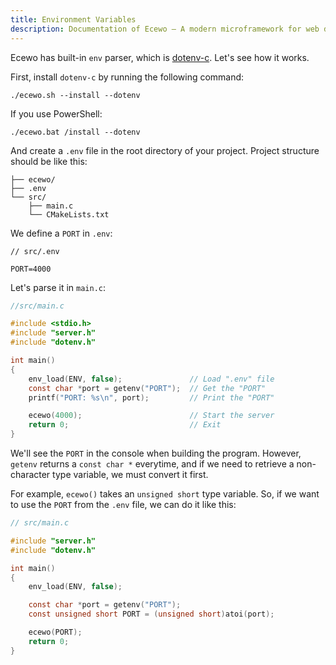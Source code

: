 ```yaml
---
title: Environment Variables
description: Documentation of Ecewo — A modern microframework for web development in C
---
```


Ecewo has built-in `env` parser, which is [dotenv-c](https://github.com/Isty001/dotenv-c). Let's see how it works.

First, install `dotenv-c` by running the following command:

```
./ecewo.sh --install --dotenv
```

If you use PowerShell:

```
./ecewo.bat /install --dotenv
```

And create a `.env` file in the root directory of your project. Project structure should be like this:

```
├── ecewo/
├── .env
└── src/
    ├── main.c
    └── CMakeLists.txt
```

We define a `PORT` in `.env`:

```
// src/.env

PORT=4000
```

Let's parse it in `main.c`:

```c
//src/main.c

#include <stdio.h>
#include "server.h"
#include "dotenv.h"

int main()
{
    env_load(ENV, false);               // Load ".env" file
    const char *port = getenv("PORT");  // Get the "PORT"
    printf("PORT: %s\n", port);         // Print the "PORT"

    ecewo(4000);                        // Start the server
    return 0;                           // Exit
}
```

We'll see the `PORT` in the console when building the program. However, `getenv` returns a `const char *` everytime, and if we need to retrieve a non-character type variable, we must convert it first.

For example, `ecewo()` takes an `unsigned short` type variable. So, if we want to use the `PORT` from the `.env` file, we can do it like this:

```c
// src/main.c

#include "server.h"
#include "dotenv.h"

int main()
{
    env_load(ENV, false);

    const char *port = getenv("PORT");
    const unsigned short PORT = (unsigned short)atoi(port);

    ecewo(PORT);
    return 0;
}
```
